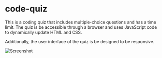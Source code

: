 # code-quiz

This is a coding quiz that includes multiple-choice questions and has a time limit. 
The quiz is be accessible through a browser and uses JavaScript code to dynamically update HTML and CSS. 

Additionally, the user interface of the quiz is be designed to be responsive. 




![Screenshot](/images/screenshot.jpeg)


